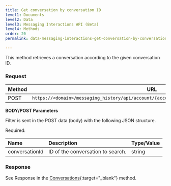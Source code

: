 ```yaml
---
title: Get conversation by conversation ID
level1: Documents
level2: Data
level3: Messaging Interactions API (Beta)
level4: Methods
order: 20
permalink: data-messaging-interactions-get-conversation-by-conversation-id.html

---
```


This method retrieves a conversation according to the given conversation ID.

### Request

Method     | URL
--------   | ---
POST       | `https://<domain>/messaging_history/api/account/{accountID}/conversations/conversation/search`

**BODY/POST Parameters**

Filter is sent in the POST data (body) with the following JSON structure.

Required:

| Name            | Description                        | Type/Value |
| :---------      | :---------------                   | :----------|
| conversationId | ID of the conversation to search.    | string|

### Response

See Response in the  [Conversations](data-messaging-interactions-conversations.html){:target="_blank"} method.
